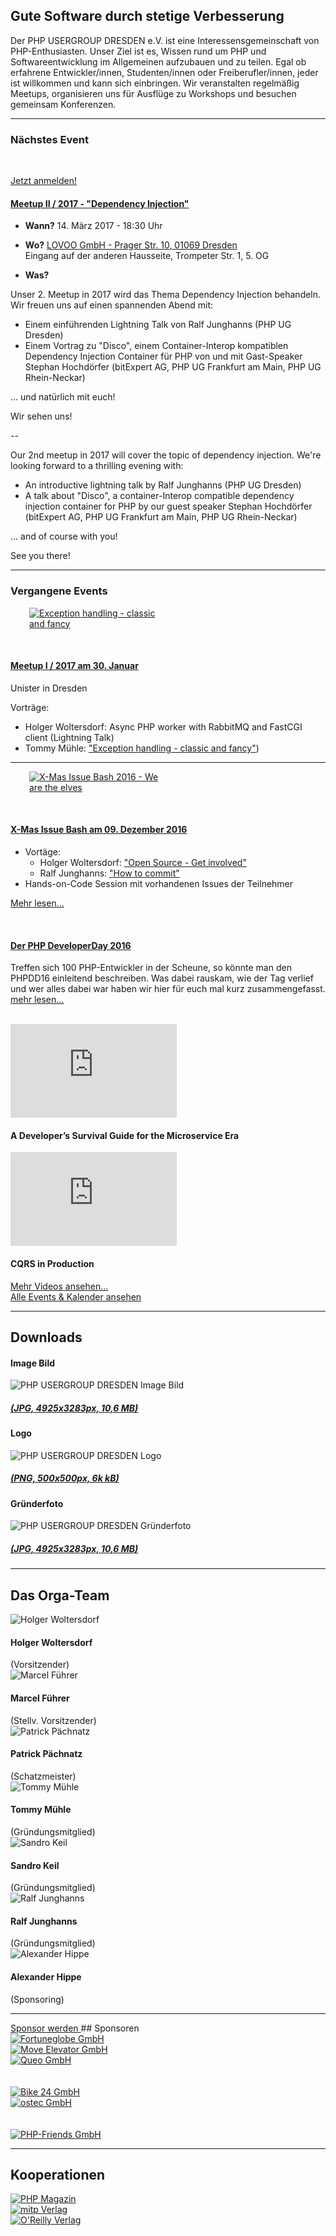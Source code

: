 ## Gute Software durch stetige Verbesserung
   
Der PHP USERGROUP DRESDEN e.V. ist eine Interessensgemeinschaft von PHP-Enthusiasten. 
Unser Ziel ist es, Wissen rund um PHP und Softwareentwicklung im Allgemeinen aufzubauen und zu teilen. 
Egal ob erfahrene Entwickler/innen, Studenten/innen oder Freiberufler/innen, jeder ist willkommen und kann sich einbringen. 
Wir veranstalten regelmäßig Meetups, organisieren uns für Ausflüge zu Workshops und besuchen gemeinsam Konferenzen. 

<hr class="blockspace">

### Nächstes Event

&nbsp;

<a href="https://www.meetup.com/PHP-USERGROUP-DRESDEN/events/237348173/" target="_blank" class="btn btn-success btn-lg pull-right">Jetzt anmelden!</a>
#### [<i class="fa fa-meetup"></i> Meetup II / 2017 - "Dependency Injection"](https://www.meetup.com/PHP-USERGROUP-DRESDEN/events/237348173/)

* **Wann?** 14. März 2017 - 18:30 Uhr

* **Wo?** [LOVOO GmbH - Prager Str. 10, 01069 Dresden](https://maps.google.com/maps?f=q&hl=en&q=Prager+Stra%C3%9Fe+10%2C+Dresden%2C+de)  
Eingang auf der anderen Hausseite, Trompeter Str. 1, 5. OG

* **Was?**

Unser 2. Meetup in 2017 wird das Thema Dependency Injection behandeln. Wir freuen uns auf einen spannenden Abend mit:

- Einem einführenden Lightning Talk von Ralf Junghanns (PHP UG Dresden)
- Einem Vortrag zu "Disco", einem Container-Interop kompatiblen Dependency Injection Container für PHP von und mit Gast-Speaker Stephan Hochdörfer (bitExpert AG, PHP UG Frankfurt am Main, PHP UG Rhein-Neckar)

... und natürlich mit euch!

Wir sehen uns!

--

Our 2nd meetup in 2017 will cover the topic of dependency injection. We're looking forward to a thrilling evening with:

- An introductive lightning talk by Ralf Junghanns (PHP UG Dresden)
- A talk about "Disco", a container-Interop compatible dependency injection container for PHP by our guest speaker Stephan Hochdörfer (bitExpert AG, PHP UG Frankfurt am Main, PHP UG Rhein-Neckar)

... and of course with you!

See you there!

<hr class="blockspace">

### Vergangene Events

<a href="@baseUrl@/images/events/meetups/2017-01-30-exceptions-classic-and-fancy.jpg" target="_blank" class="pull-right hidden-sm hidden-xs">
	<img src="@baseUrl@/images/events/meetups/2017-01-30-exceptions-classic-and-fancy.jpg" alt="Exception handling - classic and fancy" class="img-responsive" style="max-width: 230px; margin-left: 30px;">
</a>

&nbsp;

#### [<i class="fa fa-meetup"></i> Meetup I / 2017 am 30. Januar](https://www.meetup.com/PHP-USERGROUP-DRESDEN/events/236498483/)

<i class="fa fa-map-marker"></i> Unister in Dresden

Vorträge:
* Holger Woltersdorf: Async PHP worker with RabbitMQ and FastCGI client (Lightning Talk)
* Tommy Mühle: ["Exception handling - classic and fancy"](bit.ly/2kzZkjx))

<hr class="blockspace">

<a href="@baseUrl@/images/events/xmib2016/we-are-the-elves.jpg" target="_blank" class="pull-right hidden-sm hidden-xs">
	<img src="@baseUrl@/images/events/xmib2016/we-are-the-elves.jpg" alt="X-Mas Issue Bash 2016 - We are the elves" class="img-responsive" style="max-width: 230px; margin-left: 30px;">
</a>

&nbsp;

#### [<i class="fa fa-meetup"></i> X-Mas Issue Bash am 09. Dezember 2016](@baseUrl@/events/2016/x-mas-issue-bash.html)

* Vortäge:
  * Holger Woltersdorf: [<i class="fa fa-slideshare"></i> "Open Source - Get involved"](http://www.slideshare.net/HolgerWoltersdorf/xmas-issue-bash)
  * Ralf Junghanns: [<i class="fa fa-file-pdf-o"></i> "How to commit"](@baseUrl@/downloads/meetups/2016-12-09_XMasIssueBash-how-to-commit.pdf)
* Hands-on-Code Session mit vorhandenen Issues der Teilnehmer

[Mehr lesen...](@baseUrl@/events/2016/x-mas-issue-bash.html)

&nbsp;

#### [<i class="fa fa-meetup"></i> Der PHP DeveloperDay 2016](@baseUrl@/events/2016/php-developer-day.html)

<div class="row blockspace">
	<p>
        Treffen sich 100 PHP-Entwickler in der Scheune, so könnte man den PHPDD16 einleitend beschreiben. 
        Was dabei rauskam, wie der Tag verlief und wer alles dabei war haben wir hier für euch mal kurz zusammengefasst. 
        <a href="@baseUrl@/events/2016/php-developer-day.html" target="_blank" title="Der PHP DeveloperDay 2016">
            mehr lesen...
        </a>
    </p>    
    <br/>
	<div class="col-xs-12 col-sm-12 col-md-6 col-lg-6 text-center">
	    <div class="youtubeitem">
			<div class="embed-responsive embed-responsive-16by9">
			    <iframe width="266" height="150" src="https://www.youtube.com/embed/NjVQirzZ-44" frameborder="0" allowfullscreen></iframe>
            </div>
            <h4>A Developer’s Survival Guide for the Microservice Era</h4>
		</div>
    </div>
    <div class="col-xs-12 col-sm-12 col-md-6 col-lg-6 text-center">
        <div class="youtubeitem">
            <div class="embed-responsive embed-responsive-16by9">
                <iframe width="266" height="150" src="https://www.youtube.com/embed/mMmj56IR8Rw" frameborder="0" allowfullscreen></iframe>
            </div>
            <h4>CQRS in Production</h4>
        </div>
    </div>
</div>
<a href="https://www.youtube.com/playlist?list=PLW4GAs3yDy3J59HfbOOsb56_p0hr_bK9O" target="_blank" title="Der PHP DeveloperDay 2016">
    <i class="fa fa-youtube"></i> Mehr Videos ansehen...
</a>

<div class="text-center">
	<a href="@baseUrl@/events.html" title="Alle Events" class="btn btn-default">
		Alle Events &amp; Kalender ansehen
	</a>
</div>

<hr class="blockspace">

## <a name="downloads"></a>Downloads

<div class="row blockspace">
	<div class="col-xs-12 col-sm-12 col-md-4 col-lg-4 text-center">
    	<div class="downloaditem">
			<h4>Image Bild</h4>
			<img src="@baseUrl@/images/downloads/PHPUGDD-Imagebild.jpg" alt="PHP USERGROUP DRESDEN Image Bild" class="img-responsive">
			<h5>
				<a href="@baseUrl@/downloads/PHPUGDD-Imagebild.jpg" target="_blank" title="PHP USERGROUP DRESDEN Imagebild">
					<i class="fa fa-download"></i> (JPG, 4925x3283px, 10,6 MB)
				</a>
			</h5>
		</div>
    </div>
	<div class="col-xs-12 col-sm-12 col-md-4 col-lg-4 text-center">
    	<div class="downloaditem">
			<h4>Logo</h4>
			<img src="@baseUrl@/images/downloads/PHPUGDD-Logo.png" alt="PHP USERGROUP DRESDEN Logo" class="img-responsive">
			<h5>
			<a href="@baseUrl@/images/logo_500x500.png" title="PHP USERGROUP DRESDEN Logo" target="_blank">
				<i class="fa fa-download"></i> (PNG, 500x500px, 6k kB)
			</a>
			</h5>
		</div>
	</div>
    <div class="col-xs-12 col-sm-12 col-md-4 col-lg-4 text-center">
    	<div class="downloaditem">
			<h4>Gründerfoto</h4>
			<img src="@baseUrl@/images/downloads/PHPUGDD-Orga-Team.jpg" alt="PHP USERGROUP DRESDEN Gründerfoto" class="img-responsive">
			<h5>
				<a href="@baseUrl@/downloads/PHPUGDD-Gruenderfoto.jpg" target="_blank" title="PHP USERGROUP DRESDEN Gründerfoto">
					<i class="fa fa-download"></i> (JPG, 4925x3283px, 10,6 MB)
				</a>
			</h5>
		</div>
    </div>
</div>

<hr class="blockspace">

## <a name="orga"></a>Das Orga-Team

<div class="row blockspace">
	<div class="col-xs-6 col-sm-6 col-md-3 col-lg-3 text-center">
    	<div class="orgamember">
			<img src="@baseUrl@/images/orgateam/hwoltersdorf.png" alt="Holger Woltersdorf">
			<h4>Holger Woltersdorf</h4>
			(Vorsitzender)
		</div>
	</div>
	<div class="col-xs-6 col-sm-6 col-md-3 col-lg-3 text-center">
    	<div class="orgamember">
			<img src="@baseUrl@/images/orgateam/mfuehrer.jpg" alt="Marcel Führer">
			<h4>Marcel Führer</h4>
			(Stellv. Vorsitzender)
		</div>
    </div>
    <div class="col-xs-6 col-sm-6 col-md-3 col-lg-3 text-center">
    	<div class="orgamember">
			<img src="@baseUrl@/images/orgateam/ppaechnatz.jpg" alt="Patrick Pächnatz">
			<h4>Patrick Pächnatz</h4>
			(Schatzmeister)
		</div>
    </div>
    <div class="col-xs-6 col-sm-6 col-md-3 col-lg-3 text-center">
    	<div class="orgamember">
			<img src="@baseUrl@/images/orgateam/tmuehle.png" alt="Tommy Mühle">
			<h4>Tommy Mühle</h4>
			(Gründungsmitglied)
    	</div>
    </div>
    <div class="col-xs-6 col-sm-6 col-md-3 col-lg-3 text-center">
    	<div class="orgamember">
			<img src="@baseUrl@/images/orgateam/skeil.jpg" alt="Sandro Keil">
			<h4>Sandro Keil</h4>
			(Gründungsmitglied)
		</div>
	</div>
	<div class="col-xs-6 col-sm-6 col-md-3 col-lg-3 text-center">
    	<div class="orgamember">
			<img src="@baseUrl@/images/orgateam/rjunghanns.jpg" alt="Ralf Junghanns">
			<h4>Ralf Junghanns</h4>
			(Gründungsmitglied)
    	</div>
	</div>
	<div class="col-xs-6 col-sm-6 col-md-3 col-lg-3 text-center">
    	<div class="orgamember">
			<img src="@baseUrl@/images/orgateam/ahippe.png" alt="Alexander Hippe">
			<h4>Alexander Hippe</h4>
			(Sponsoring)
		</div>
	</div>
</div>

<hr class="blockspace">

<a href="@baseUrl@/sponsoring.html" title="Sponsor des PHP USERGROUP DRESDEN e.V. werden" class="btn btn-success text-uppercase pull-right">
	Sponsor werden
</a>
## <a name="sponsors"></a>Sponsoren

<div class="row blockspace">
	<div class="col-xs-12 col-sm-12 col-md-4 col-lg-4 text-center">
    	<div class="sponsor">
			<a href="http://www.fortuneglobe.com" target="_blank">
				<img src="@baseUrl@/images/sponsors/fortuneglobe.jpg" alt="Fortuneglobe GmbH" class="img-responsive">
			</a>
		</div>
    </div>
	<div class="col-xs-12 col-sm-12 col-md-4 col-lg-4 text-center">
    	<div class="sponsor">
			<a href="https://www.move-elevator.de" target="_blank">
				<img src="@baseUrl@/images/sponsors/moveelevator.jpg" alt="Move Elevator GmbH" class="img-responsive">
			</a>
		</div>
	</div>
    <div class="col-xs-12 col-sm-12 col-md-4 col-lg-4 text-center">
    	<div class="sponsor">
			<a href="https://www.queo.de" target="_blank">
				<img src="@baseUrl@/images/sponsors/queo.jpg" alt="Queo GmbH" class="img-responsive">
			</a>
		</div>
    </div>
</div>
<div class="row blockspace">
	<div class="col-xs-12 col-sm-12 col-md-4 col-lg-4 text-center">
		<div class="sponsor">
			&nbsp;<br>
			&nbsp;<br>
			<a href="https://www.bike24.de" target="_blank">
				<img src="@baseUrl@/images/sponsors/bike24.jpg" alt="Bike 24 GmbH" class="img-responsive">
			</a>
		</div>
    </div>
    <div class="col-xs-12 col-sm-12 col-md-4 col-lg-4 text-center">
		<div class="sponsor">
			<a href="https://www.ostec.de" target="_blank">
				<img src="@baseUrl@/images/sponsors/ostec.jpg" alt="ostec GmbH" class="img-responsive">
			</a>
		</div>
	</div>
    <div class="col-xs-12 col-sm-12 col-md-4 col-lg-4 text-center">
    	<div class="sponsor">
    		&nbsp;<br>
    		&nbsp;<br>
			<a href="https://www.php-friends.de" target="_blank">
				<img src="@baseUrl@/images/sponsors/php-friends.jpg" alt="PHP-Friends GmbH" class="img-responsive">
			</a>
		</div>
    </div>
</div>

<hr class="blockspace">

## <a name="cooperations"></a>Kooperationen

<div class="row blockspace">
	<div class="col-xs-12 col-sm-12 col-md-4 col-lg-4 text-center">
    	<div class="coop">
    		<a href="https://entwickler.de/online/php" target="_blank">
				<img src="@baseUrl@/images/coops/php-magazin.jpg" alt="PHP Magazin" class="img-responsive">
			</a>
		</div>
    </div>
	<div class="col-xs-12 col-sm-12 col-md-4 col-lg-4 text-center">
    	<div class="coop">
    		<a href="http://www.mitp.de" target="_blank">
				<img src="@baseUrl@/images/coops/mitp.jpg" alt="mitp Verlag" class="img-responsive">
			</a>
		</div>
	</div>
    <div class="col-xs-12 col-sm-12 col-md-4 col-lg-4 text-center">
    	<div class="coop">
			<a href="http://www.oreilly.de" target="_blank">
				<img src="@baseUrl@/images/coops/oreilly.jpg" alt="O'Reilly Verlag" class="img-responsive">
			</a>
		</div>
    </div>
</div>
